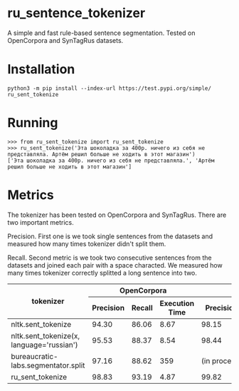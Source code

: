 # ru_sentence_tokenizer
A simple and fast rule-based sentence segmentation. Tested on OpenCorpora and SynTagRus datasets.

# Installation
```
python3 -m pip install --index-url https://test.pypi.org/simple/ ru_sent_tokenize
```

# Running
```ipython
>>> from ru_sent_tokenize import ru_sent_tokenize
>>> ru_sent_tokenize('Эта шоколадка за 400р. ничего из себя не представляла. Артём решил больше не ходить в этот магазин')
['Эта шоколадка за 400р. ничего из себя не представляла.', 'Артём решил больше не ходить в этот магазин']
```

# Metrics

The tokenizer has been tested on OpenCorpora and SynTagRus. There are two important metrics. 

Precision. First one is we took single sentences from the datasets and measured how many times tokenizer didn't split them.  

Recall. Second metric is we took two consecutive sentences from the datasets and joined each pair with a space characted. We measured how many times tokenizer correctly splitted a long sentence into two.

<table>
  <tr>
    <th rowspan=2>tokenizer</th>
    <th colspan=3>OpenCorpora</th>
    <th colspan=3>SynTagRus</th>
  </tr>
  <tr>
    <th>Precision</th>
    <th>Recall</th>
    <th>Execution Time</th>
    <th>Precision</th>
    <th>Recall</th>
    <th>Execution Time</th>
  </tr>
  <tbody>
    <tr>
      <td>nltk.sent_tokenize</td>
      <td>94.30</td>
      <td>86.06</td>
      <td>8.67</td>
      <td>98.15</td>
      <td>94.95</td>
      <td>5.07</td>
    </tr>
    <tr>
      <td>nltk.sent_tokenize(x, language='russian')</td>
      <td>95.53</td>
      <td>88.37</td>
      <td>8.54</td>
      <td>98.44</td>
      <td>95.45</td>
      <td>5.68</td>
    </tr>
    <tr>
      <td>bureaucratic-labs.segmentator.split</td>
      <td>97.16</td>
      <td>88.62</td>
      <td>359</td>
      <td>(in process)</td>
      <td>(in process)</td>
      <td>(in process)</td>
    </tr>
    <tr>
      <td>ru_sent_tokenize</td>
      <td>98.83</td>
      <td>93.19</td>
      <td>4.87</td>
      <td>99.82</td>
      <td>96.56</td>
      <td>2.81</td>
    </tr>
  </tbody>
</table>




